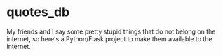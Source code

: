 # quotes_db
My friends and I say some pretty stupid things that do not belong on the internet, so here's a Python/Flask project to make them available to the internet.

